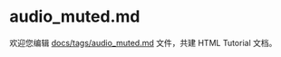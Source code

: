 audio_muted.md
===

欢迎您编辑 <a target="__blank" href="https://github.com/jaywcjlove/html-tutorial/blob/main/docs/tags/audio_muted.md">docs/tags/audio_muted.md</a> 文件，共建 HTML Tutorial 文档。